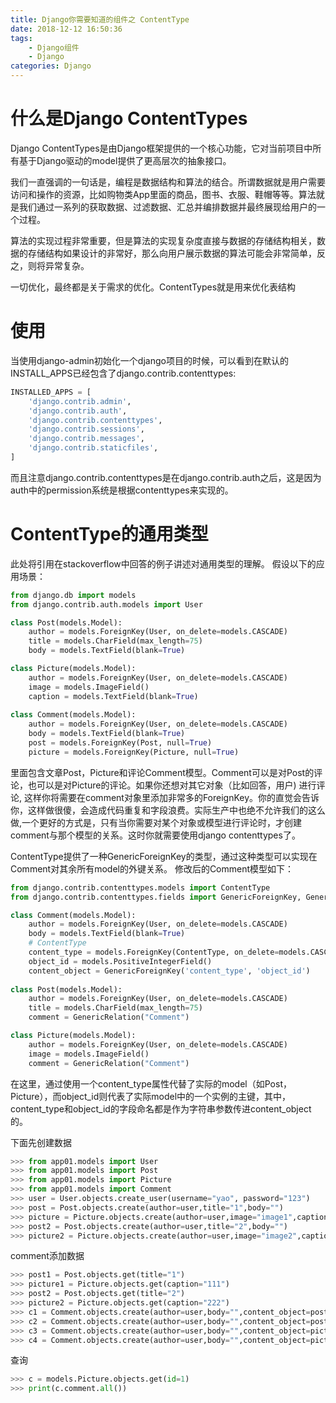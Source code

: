 ```yaml
---
title: Django你需要知道的组件之 ContentType 
date: 2018-12-12 16:50:36
tags: 
	- Django组件
	- Django
categories: Django
---
```


# 什么是Django ContentTypes

Django ContentTypes是由Django框架提供的一个核心功能，它对当前项目中所有基于Django驱动的model提供了更高层次的抽象接口。 

<!--more-->

我们一直强调的一句话是，编程是数据结构和算法的结合。所谓数据就是用户需要访问和操作的资源，比如购物类App里面的商品，图书、衣服、鞋帽等等。算法就是我们通过一系列的获取数据、过滤数据、汇总并编排数据并最终展现给用户的一个过程。

算法的实现过程非常重要，但是算法的实现复杂度直接与数据的存储结构相关，数据的存储结构如果设计的非常好，那么向用户展示数据的算法可能会非常简单，反之，则将异常复杂。

一切优化，最终都是关于需求的优化。ContentTypes就是用来优化表结构

# 使用

当使用django-admin初始化一个django项目的时候，可以看到在默认的INSTALL_APPS已经包含了django.contrib.contenttypes:

```python
INSTALLED_APPS = [
    'django.contrib.admin',
    'django.contrib.auth',
    'django.contrib.contenttypes',
    'django.contrib.sessions',
    'django.contrib.messages',
    'django.contrib.staticfiles',
]
```

而且注意django.contrib.contenttypes是在django.contrib.auth之后，这是因为auth中的permission系统是根据contenttypes来实现的。

# ContentType的通用类型

此处将引用在stackoverflow中回答的例子讲述对通用类型的理解。 
假设以下的应用场景：

```python
from django.db import models
from django.contrib.auth.models import User

class Post(models.Model):
    author = models.ForeignKey(User, on_delete=models.CASCADE)
    title = models.CharField(max_length=75)
    body = models.TextField(blank=True)

class Picture(models.Model):
    author = models.ForeignKey(User, on_delete=models.CASCADE)
    image = models.ImageField()
    caption = models.TextField(blank=True)
    
class Comment(models.Model):
    author = models.ForeignKey(User, on_delete=models.CASCADE)
    body = models.TextField(blank=True)
    post = models.ForeignKey(Post, null=True)
    picture = models.ForeignKey(Picture, null=True)
```

里面包含文章Post，Picture和评论Comment模型。Comment可以是对Post的评论，也可以是对Picture的评论。如果你还想对其它对象（比如回答，用户) 进行评论, 这样你将需要在comment对象里添加非常多的ForeignKey。你的直觉会告诉你，这样做很傻，会造成代码重复和字段浪费。实际生产中也绝不允许我们的这么做,一个更好的方式是，只有当你需要对某个对象或模型进行评论时，才创建comment与那个模型的关系。这时你就需要使用django contenttypes了。

ContentType提供了一种GenericForeignKey的类型，通过这种类型可以实现在Comment对其余所有model的外键关系。 修改后的Comment模型如下：

```python
from django.contrib.contenttypes.models import ContentType
from django.contrib.contenttypes.fields import GenericForeignKey, GenericRelation

class Comment(models.Model):
    author = models.ForeignKey(User, on_delete=models.CASCADE)
    body = models.TextField(blank=True)
    # ContentType
    content_type = models.ForeignKey(ContentType, on_delete=models.CASCADE)
    object_id = models.PositiveIntegerField()
    content_object = GenericForeignKey('content_type', 'object_id')
    
class Post(models.Model):
    author = models.ForeignKey(User, on_delete=models.CASCADE)
    title = models.CharField(max_length=75)
    comment = GenericRelation("Comment")

class Picture(models.Model):
    author = models.ForeignKey(User, on_delete=models.CASCADE)
    image = models.ImageField()
    comment = GenericRelation("Comment")
```

在这里，通过使用一个content_type属性代替了实际的model（如Post，Picture），而object_id则代表了实际model中的一个实例的主键，其中，content_type和object_id的字段命名都是作为字符串参数传进content_object的。

下面先创建数据

```python
>>> from app01.models import User
>>> from app01.models import Post
>>> from app01.models import Picture
>>> from app01.models import Comment
>>> user = User.objects.create_user(username="yao", password="123")
>>> post = Post.objects.create(author=user,title="1",body="")
>>> picture = Picture.objects.create(author=user,image="image1",caption="111")
>>> post2 = Post.objects.create(author=user,title="2",body="")
>>> picture2 = Picture.objects.create(author=user,image="image2",caption="222")
```

comment添加数据

```python
>>> post1 = Post.objects.get(title="1")
>>> picture1 = Picture.objects.get(caption="111")
>>> post2 = Post.objects.get(title="2")
>>> picture2 = Picture.objects.get(caption="222")
>>> c1 = Comment.objects.create(author=user,body="",content_object=post1)
>>> c2 = Comment.objects.create(author=user,body="",content_object=post2)
>>> c3 = Comment.objects.create(author=user,body="",content_object=picture1)
>>> c4 = Comment.objects.create(author=user,body="",content_object=picture2)
```

查询

```python
>>> c = models.Picture.objects.get(id=1)
>>> print(c.comment.all())
```

